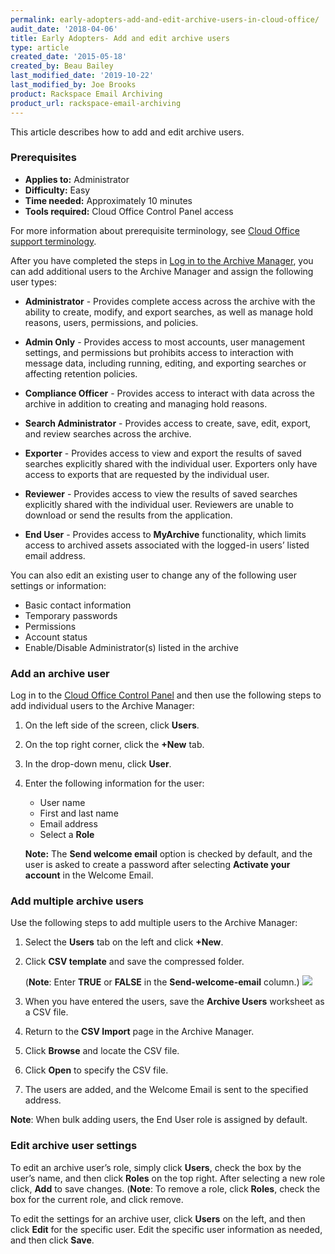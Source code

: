 ```yaml
---
permalink: early-adopters-add-and-edit-archive-users-in-cloud-office/
audit_date: '2018-04-06'
title: Early Adopters- Add and edit archive users
type: article
created_date: '2015-05-18'
created_by: Beau Bailey
last_modified_date: '2019-10-22'
last_modified_by: Joe Brooks
product: Rackspace Email Archiving
product_url: rackspace-email-archiving
---
```


This article describes how to add and edit archive users.

### Prerequisites

- **Applies to:** Administrator
- **Difficulty:** Easy
- **Time needed:** Approximately 10 minutes
- **Tools required:** Cloud Office Control Panel access

For more information about prerequisite terminology, see [Cloud Office support terminology](/how-to/cloud-office-support-terminology).

After you have completed the steps in [Log in to the Archive
Manager](/how-to/log-in-to-the-archive-manager),
you can add additional users to the Archive Manager and assign the
following user types:

-   **Administrator** - Provides complete access across the archive with the ability to create, modify, and export searches, as well as manage hold reasons, users, permissions, and policies.

-   **Admin Only** - Provides access to most accounts, user management settings, and permissions but prohibits access to interaction with message data, including running, editing, and exporting searches or affecting retention policies.

-   **Compliance Officer** - Provides access to interact with data across the archive in addition to creating and managing hold reasons.

-   **Search Administrator** - Provides access to create, save, edit, export, and review searches across the archive.

-   **Exporter** - Provides access to view and export the results of saved searches explicitly shared with the individual user. Exporters only have access to exports that are requested by the individual user.

-   **Reviewer** - Provides access to view the results of saved searches explicitly shared with the individual user. Reviewers are unable to download or send the results from the application.

-   **End User** - Provides access to **MyArchive** functionality, which limits access to archived assets associated with the logged-in users’ listed email address.

You can also edit an existing user to change any of the following user
settings or information:

-   Basic contact information
-   Temporary passwords
-   Permissions
-   Account status
-  	Enable/Disable Administrator(s) listed in the archive

### Add an archive user

Log in to the [Cloud Office Control Panel](https://cp.rackspace.com/) and then use the following steps to add individual users to the Archive Manager:

1.  On the left side of the screen, click **Users**.

2.  On the top right corner, click the **+New** tab.

3.  In the drop-down menu, click **User**.

4.  Enter the following information for the user:

    - User name
    - First and last name
    - Email address
    - Select a **Role**

    **Note:** The **Send welcome email** option is checked by default, and the user is asked to create a password after selecting **Activate your account** in the Welcome Email.


### Add multiple archive users

Use the following steps to add multiple users to the Archive Manager:

1.  Select the **Users** tab on the left and click **+New**.

2.  Click **CSV template** and save the compressed
    folder.

    (**Note**: Enter **TRUE** or **FALSE** in the **Send-welcome-email** column.)
    <img src="{% asset_path rackspace-email-archiving/add-and-edit-archive-users/add_edit_user_pic.png %}" />

3.  When you have entered the users, save the **Archive Users**
    worksheet as a CSV file.

4.  Return to the **CSV Import** page in the Archive
    Manager.

5.  Click **Browse** and locate the CSV file.

6.  Click **Open** to specify the CSV file.

7.  The users are added, and the Welcome Email is sent to the specified address.

   **Note**: When bulk adding users, the End User role is assigned by default.


### Edit archive user settings

To edit an archive user’s role, simply click **Users**, check the box by the user’s name, and then click **Roles** on the top right. After selecting a new role click, **Add** to save changes.
(**Note**: To remove a role, click **Roles**, check the box for the current role, and click remove.

To edit the settings for an archive user, click **Users** on the left, and then click **Edit** for the specific user. Edit the specific user information as needed, and then click **Save**.
